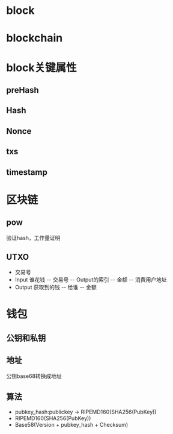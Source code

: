 
# block

# blockchain

# block关键属性
## preHash

## Hash

## Nonce

## txs

## timestamp

# 区块链
## pow
验证hash，工作量证明

## UTXO
- 交易号
- Input
谁花钱
-- 交易号
-- Output的索引
-- 金额
-- 消费用户地址
- Output
获取到的钱
-- 给谁
-- 金额



# 钱包
## 公钥和私钥
## 地址
公钥base68转换成地址
## 算法
- pubkey_hash:publickey -> RIPEMD160(SHA256(PubKey))
- RIPEMD160(SHA256(PubKey))
- Base58(Version + pubkey_hash + Checksum)
